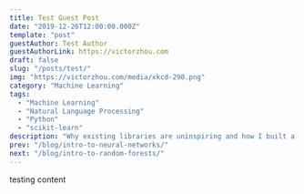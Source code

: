```yaml
---
title: Test Guest Post
date: "2019-12-26T12:00:00.000Z"
template: "post"
guestAuthor: Test Author
guestAuthorLink: https://victorzhou.com
draft: false
slug: "/posts/test/"
img: "https://victorzhou.com/media/xkcd-290.png"
category: "Machine Learning"
tags:
  - "Machine Learning"
  - "Natural Language Processing"
  - "Python"
  - "scikit-learn"
description: "Why existing libraries are uninspiring and how I built a better one."
prev: "/blog/intro-to-neural-networks/"
next: "/blog/intro-to-random-forests/"
---
```


testing content
